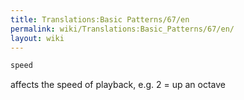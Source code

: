 ```yaml
---
title: Translations:Basic Patterns/67/en
permalink: wiki/Translations:Basic_Patterns/67/en/
layout: wiki
---
```


``` Haskell
speed
```

affects the speed of playback, e.g. 2 = up an octave
